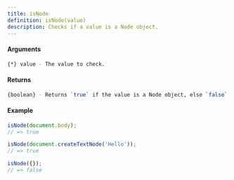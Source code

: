 ```yaml
---
title: isNode
definition: isNode(value)
description: Checks if a value is a Node object.
---
```



#### Arguments


```bash
{*} value - The value to check.
```


#### Returns


```bash
{boolean} - Returns `true` if the value is a Node object, else `false`.
```


#### Example


```ts
isNode(document.body);
// => true

isNode(document.createTextNode('Hello'));
// => true

isNode({});
// => false
```